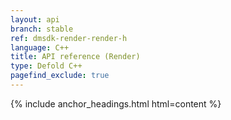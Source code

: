 ```yaml
---
layout: api
branch: stable
ref: dmsdk-render-render-h
language: C++
title: API reference (Render)
type: Defold C++
pagefind_exclude: true
---
```

{% include anchor_headings.html html=content %}